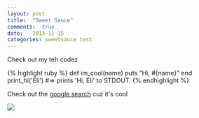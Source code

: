 ```yaml
---
layout: post
title:  "Sweet Sauce"
comments:  true
date:   2013-11-15
categories: sweetsauce test
---
```


Check out my teh codez

{% highlight ruby %}
def im_cool(name)
  puts "Hi, #{name}"
end
print_hi('Eli')
#=> prints 'Hi, Eli' to STDOUT.
{% endhighlight %}

<!--more-->

Check out the [google search][google] cuz it's cool

[google]:    http://google.com

<img src="http://farm4.staticflickr.com/3672/10878502915_431b6ff0bc.jpg" class="img-responsive">

